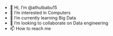 - 👋 Hi, I’m @athulbabu15
- 👀 I’m interested in Computers
- 🌱 I’m currently learning Big Data
- 💞️ I’m looking to collaborate on Data engineering
- 📫 How to reach me 

<!---
athulbabu15/athulbabu15 is a ✨ special ✨ repository because its `README.md` (this file) appears on your GitHub profile.
You can click the Preview link to take a look at your changes.
--->
